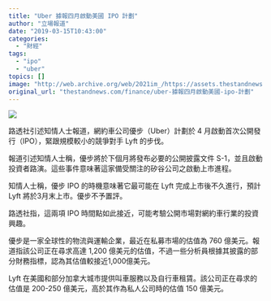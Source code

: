 ```yaml
---
title: "Uber 據報四月啟動美國 IPO 計劃"
author: "立場報道"
date: "2019-03-15T10:43:00"
categories:
  - "財經"
tags:
  - "ipo"
  - "uber"
topics: []
image: "http://web.archive.org/web/2021im_/https://assets.thestandnews.com/media/photos/uber-01_R978f.png"
original_url: "thestandnews.com/finance/uber-據報四月啟動美國-ipo-計劃"
---
```

![](http://web.archive.org/web/2021im_/https://assets.thestandnews.com/media/photos/uber-01_R978f.png)

路透社引述知情人士報道，網約車公司優步（Uber）計劃於 4 月啟動首次公開發行（IPO），緊跟規模較小的競爭對手 Lyft 的步伐。

報道引述知情人士稱，優步將於下個月將發布必要的公開披露文件 S-1，並且啟動投資者路演。這些事件意味著這家備受關注的矽谷公司之啟動上市進程。

知情人士稱，優步 IPO 的時機意味著它最可能在 Lyft 完成上市後不久進行，預計 Lyft 將於3月末上市。優步不予置評。

路透社指，這兩項 IPO 時間點如此接近，可能考驗公開市場對網約車行業的投資興趣。

優步是一家全球性的物流與運輸企業，最近在私募市場的估值為 760 億美元。報道指該公司正在尋求高達 1,200 億美元的估值，不過一些分析員根據其披露的部分財務指標，認為其估值較接近1,000億美元。

Lyft 在美國和部分加拿大城市提供叫車服務以及自行車租賃。該公司正在尋求的估值是 200-250 億美元，高於其作為私人公司時的估值 150 億美元。